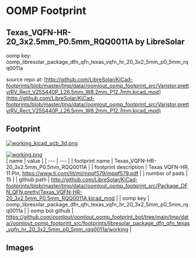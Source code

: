 # OOMP Footprint  
## Texas_VQFN-HR-20_3x2.5mm_P0.5mm_RQQ0011A  by LibreSolar  
  
oomp key: oomp_libresolar_package_dfn_qfn_texas_vqfn_hr_20_3x2_5mm_p0_5mm_rqq0011a  
  
source repo at: [http://github.com/LibreSolar/KiCad-footprints/blob/master/tmp/data//oomlout_oomp_footprint_src/Varistor.pretty/RV_Rect_V25S440P_L26.5mm_W8.2mm_P12.7mm.kicad_mod](http://github.com/LibreSolar/KiCad-footprints/blob/master/tmp/data//oomlout_oomp_footprint_src/Varistor.pretty/RV_Rect_V25S440P_L26.5mm_W8.2mm_P12.7mm.kicad_mod)  
## Footprint  
  
[![working_kicad_pcb_3d.png](working_kicad_pcb_3d_600.png)](working_kicad_pcb_3d.png)  
  
[![working.png](working_600.png)](working.png)  
| name | value | 
| --- | --- | 
| footprint name | Texas_VQFN-HR-20_3x2.5mm_P0.5mm_RQQ0011A | 
| footprint description | Texas  VQFN-HR, 11 Pin, https://www.ti.com/lit/ml/mpqf579/mpqf579.pdf | 
| number of pads | 15 | 
| github path | http://github.com/LibreSolar/KiCad-footprints/blob/master/tmp/data//oomlout_oomp_footprint_src/Package_DFN_QFN.pretty/Texas_VQFN-HR-20_3x2.5mm_P0.5mm_RQQ0011A.kicad_mod | 
| oomp key | oomp_libresolar_package_dfn_qfn_texas_vqfn_hr_20_3x2_5mm_p0_5mm_rqq0011a | 
| oomp bot github | https://github.com/oomlout/oomlout_oomp_footprint_bot/tree/main/tmp/data//oomlout_oomp_footprint_src/footprints/libresolar_package_dfn_qfn_texas_vqfn_hr_20_3x2_5mm_p0_5mm_rqq0011a/working | 
## Images  
